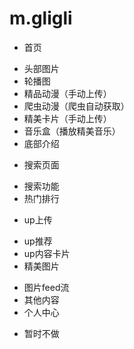 # m.gligli

- 首页
 + 头部图片
 + 轮播图
 + 精品动漫（手动上传）
 + 爬虫动漫（爬虫自动获取）
 + 精美卡片（手动上传）
 + 音乐盒（播放精美音乐）
 + 底部介绍
- 搜索页面
 + 搜索功能
 + 热门排行
- up上传
 + up推荐
 + up内容卡片
+ 精美图片
 - 图片feed流
 - 其他内容
- 个人中心
 + 暂时不做

  

